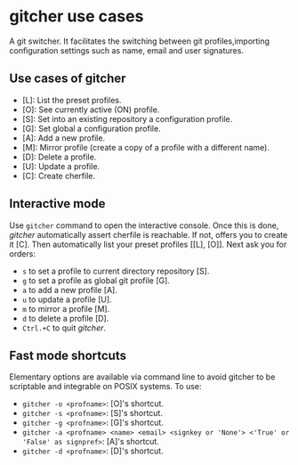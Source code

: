 # gitcher use cases

A git switcher. It facilitates the switching between git profiles,importing configuration settings such as name, email and user signatures.


## Use cases of gitcher

- [L]: List the preset profiles.
- [O]: See currently active (ON) profile.
- [S]: Set into an existing repository a configuration profile.
- [G]: Set global a configuration profile.
- [A]: Add a new profile.
- [M]: Mirror profile (create a copy of a profile with a different name).
- [D]: Delete a profile.
- [U]: Update a profile.
- [C]: Create cherfile.


## Interactive mode

Use `gitcher` command to open the interactive console. Once this is done, 
*gitcher* automatically assert cherfile is reachable. If not, offers you to 
create it [C]. Then automatically list your preset profiles [[L], [O]]. Next 
ask you for orders:

- `s` to set a profile to current directory repository [S].
- `g` to set a profile as global git profile [G].
- `a` to add a new profile [A].
- `u` to update a profile [U].
- `m` to mirror a profile [M].
- `d` to delete a profile [D].
- `Ctrl.+C` to quit *gitcher*.


## Fast mode shortcuts

Elementary options are available via command line to avoid gitcher to be 
scriptable and integrable on POSIX systems. To use:

- `gitcher -o <profname>`: [O]'s shortcut.
- `gitcher -s <profname>`: [S]'s shortcut.
- `gitcher -g <profname>`: [G]'s shortcut.
- `gitcher -a <profname> <name> <email> <signkey or 'None'> <'True' or 
'False' as signpref>`: 
[A]'s shortcut.
- `gitcher -d <profname>`: [D]'s shortcut.

